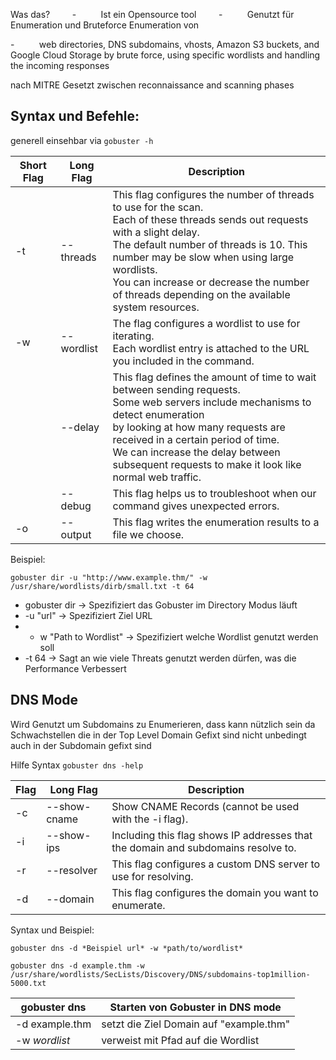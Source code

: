 Was das?        
-          Ist ein Opensource tool        
-          Genutzt für Enumeration und Bruteforce
Enumeration von       

-          web directories, DNS subdomains, vhosts, Amazon S3 buckets, and Google Cloud Storage by brute force, using specific wordlists and handling the incoming responses    

nach MITRE Gesetzt zwischen reconnaissance and scanning phases

## Syntax und Befehle: 

generell einsehbar via `gobuster -h`

| Short Flag | Long Flag  | Description                                                                                                                                                                                                                                                                                                                           |
| ---------- | ---------- | ------------------------------------------------------------------------------------------------------------------------------------------------------------------------------------------------------------------------------------------------------------------------------------------------------------------------------------- |
| -t         | --threads  | This flag configures the number of threads to use for the scan.  <br>Each of these threads sends out requests with a slight delay.  <br>The default number of threads is 10. This number may be slow when using large wordlists.  <br>You can increase or decrease the number of threads depending on the available system resources. |
| -w         | --wordlist | The flag configures a wordlist to use for iterating.  <br>Each wordlist entry is attached to the URL you included in the command.                                                                                                                                                                                                     |
|            | --delay    | This flag defines the amount of time to wait between sending requests.  <br>Some web servers include mechanisms to detect enumeration  <br>by looking at how many requests are received in a certain period of time.  <br>We can increase the delay between subsequent requests to make it look like normal web traffic.              |
|            | --debug    | This flag helps us to troubleshoot when our command gives unexpected errors.                                                                                                                                                                                                                                                          |
| -o         | --output   | This flag writes the enumeration results to a file we choose.                                                                                                                                                                                                                                                                         |
Beispiel: 
```
gobuster dir -u "http://www.example.thm/" -w /usr/share/wordlists/dirb/small.txt -t 64
```

- gobuster dir -> Spezifiziert das Gobuster im Directory Modus läuft
- -u "url" -> Spezifiziert Ziel URL
- - w "Path to Wordlist" -> Spezifiziert welche Wordlist genutzt werden soll
- -t 64 -> Sagt an wie viele Threats genutzt werden dürfen, was die Performance Verbessert

## DNS Mode

Wird Genutzt um Subdomains zu Enumerieren, dass kann nützlich sein da Schwachstellen die in der Top Level Domain Gefixt sind nicht unbedingt auch in der Subdomain gefixt sind

Hilfe Syntax `gobuster dns -help`

| Flag | Long Flag    | Description                                                                       |
| ---- | ------------ | --------------------------------------------------------------------------------- |
| -c   | --show-cname | Show CNAME Records (cannot be used with the -i flag).                             |
| -i   | --show-ips   | Including this flag shows IP addresses that the domain and subdomains resolve to. |
| -r   | --resolver   | This flag configures a custom DNS server to use for resolving.                    |
| -d   | --domain     | This flag configures the domain you want to enumerate.                            |
Syntax und Beispiel:

```
gobuster dns -d *Beispiel url* -w *path/to/wordlist*

gobuster dns -d example.thm -w /usr/share/wordlists/SecLists/Discovery/DNS/subdomains-top1million-5000.txt
```

| gobuster dns   | Starten von Gobuster in DNS mode        |
| -------------- | --------------------------------------- |
| -d example.thm | setzt die Ziel Domain auf "example.thm" |
| -w *wordlist*  | verweist mit Pfad auf die Wordlist      |
